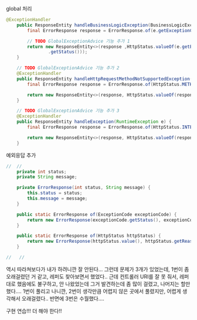 global 처리

```java
@ExceptionHandler
    public ResponseEntity handleBusinessLogicException(BusinessLogicException e) {
        final ErrorResponse response = ErrorResponse.of(e.getExceptionCode());

        // TODO GlobalExceptionAdvice 기능 추가 1
        return new ResponseEntity<>(response ,HttpStatus.valueOf(e.getExceptionCode()
                .getStatus()));
    }

    // TODO GlobalExceptionAdvice 기능 추가 2
    @ExceptionHandler
    public ResponseEntity handleHttpRequestMethodNotSupportedException(HttpRequestMethodNotSupportedException e) {
        final ErrorResponse response = ErrorResponse.of(HttpStatus.METHOD_NOT_ALLOWED);

        return new ResponseEntity<>(response, HttpStatus.valueOf(response.getStatus()));
    }

    // TODO GlobalExceptionAdvice 기능 추가 3
    @ExceptionHandler
    public ResponseEntity handleException(RuntimeException e) {
        final ErrorResponse response = ErrorResponse.of(HttpStatus.INTERNAL_SERVER_ERROR);

        return new ResponseEntity<>(response, HttpStatus.valueOf(response.getStatus()));
    }
```

예외응답 추가 
```java
//  //
    private int status;
    private String message;

    private ErrorResponse(int status, String message) {
        this.status = status;
        this.message = message;
    }

    public static ErrorResponse of(ExceptionCode exceptionCode) {
        return new ErrorResponse(exceptionCode.getStatus(), exceptionCode.getMessage());
    }

    public static ErrorResponse of(HttpStatus httpStatus) {
        return new ErrorResponse(httpStatus.value(), httpStatus.getReasonPhrase());
    }

//   //
```


역시 따라쳐보다가 내가 하려니깐 잘 안된다... 그런데 문제가 3개가 있었는데, 1번이 좀 오래걸렸던 거 같고, 레퍼도 찾아보면서 했었다.. 근데 컨트롤러 URI를 잘 못 줘서, 레퍼대로 했음에도 불구하고, 안 나왔었는데 그거 발견하는데 좀 많이 걸렸고, 나머지는 할만했다.... 1번이 풀리고 나니깐, 2번이 생각만큼 어렵지 않은 곳에서 풀렸지만, 어렵게 생각해서 오래걸렸다.. 반면에 3번은 수월했다....

구현 연습!!! 더 해야 한다!!
